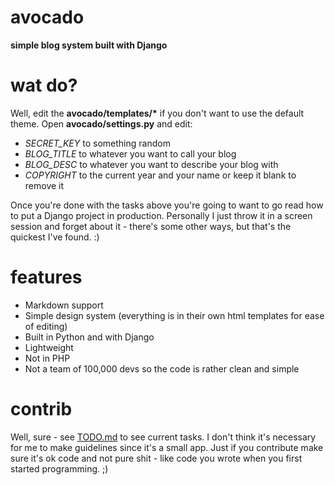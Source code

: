 # avocado
__simple blog system built with Django__

# wat do?
Well, edit the __avocado/templates/*__ if you don't want to use the default theme.
Open __avocado/settings.py__ and edit:
- _SECRET_KEY_ to something random
- _BLOG_TITLE_ to whatever you want to call your blog
- _BLOG_DESC_ to whatever you want to describe your blog with
- _COPYRIGHT_ to the current year and your name or keep it blank to remove it


Once you're done with the tasks above you're going to want to go read how to put a Django project in production. Personally I just throw it in a screen session and forget about it - there's some other ways, but that's the quickest I've found. :)


# features
- Markdown support
- Simple design system (everything is in their own html templates for ease of editing)
- Built in Python and with Django
- Lightweight
- Not in PHP
- Not a team of 100,000 devs so the code is rather clean and simple


# contrib
Well, sure - see [TODO.md](https://github.com/trdwll/avocado/blob/master/TODO.md) to see current tasks. I don't think it's necessary for me to make guidelines since it's a small app. Just if you contribute make sure it's ok code and not pure shit - like code you wrote when you first started programming. ;)